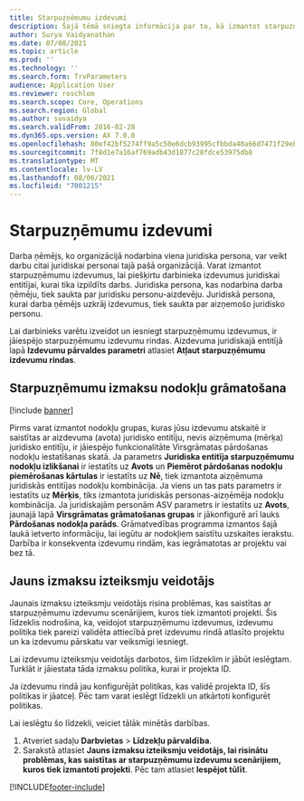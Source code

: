 ```yaml
---
title: Starpuzņēmumu izdevumi
description: Šajā tēmā sniegta informācija par to, kā izmantot starpuzņēmumu izdevumus, lai piešķirtu darbinieka izdevumus juridiskai entitījai, kurai tika izpildīts darbs.
author: Surya Vaidyanathan
ms.date: 07/08/2021
ms.topic: article
ms.prod: ''
ms.technology: ''
ms.search.form: TrvParameters
audience: Application User
ms.reviewer: roschlom
ms.search.scope: Core, Operations
ms.search.region: Global
ms.author: suvaidya
ms.search.validFrom: 2016-02-28
ms.dyn365.ops.version: AX 7.0.0
ms.openlocfilehash: 80ef42bf5274ff9a5c50e6dcb93995cfbbda40a66d7471f29ebf056086320640
ms.sourcegitcommit: 7f8d1e7a16af769adb43d1877c28fdce53975db8
ms.translationtype: MT
ms.contentlocale: lv-LV
ms.lasthandoff: 08/06/2021
ms.locfileid: "7001215"
---
```

# <a name="intercompany-expenses"></a>Starpuzņēmumu izdevumi

Darba ņēmējs, ko organizācijā nodarbina viena juridiska persona, var veikt darbu citai juridiskai personai tajā pašā organizācijā. Varat izmantot starpuzņēmumu izdevumus, lai piešķirtu darbinieka izdevumus juridiskai entitījai, kurai tika izpildīts darbs. Juridiska persona, kas nodarbina darba ņēmēju, tiek saukta par juridisku personu-aizdevēju. Juridiskā persona, kurai darba ņēmējs uzkrāj izdevumus, tiek saukta par aizņemošo juridisko personu. 

Lai darbinieks varētu izveidot un iesniegt starpuzņēmumu izdevumus, ir jāiespējo starpuzņēmumu izdevumu rindas. Aizdevuma juridiskajā entitījā lapā **Izdevumu pārvaldes parametri** atlasiet **Atļaut starpuzņēmumu izdevumu rindas**. 

## <a name="tax-posting-for-intercompany-expenses"></a>Starpuzņēmumu izmaksu nodokļu grāmatošana

[!include [banner](../includes/banner.md)]

Pirms varat izmantot nodokļu grupas, kuras jūsu izdevumu atskaitē ir saistītas ar aizdevuma (avota) juridisko entitīju, nevis aizņēmuma (mērķa) juridisko entitīju, ir jāiespējo funkcionalitāte Virsgrāmatas pārdošanas nodokļu iestatīšanas skatā. Ja parametrs **Juridiska entitīja starpuzņēmumu nodokļu izlikšanai** ir iestatīts uz **Avots** un **Piemērot pārdošanas nodokļu piemērošanas kārtulas** ir iestatīts uz **Nē**, tiek izmantota aizņēmuma juridiskās entitījas nodokļu kombinācija. Ja viens un tas pats parametrs ir iestatīts uz **Mērķis**, tiks izmantota juridiskās personas-aizņēmēja nodokļu kombinācija. Ja juridiskajām personām ASV parametrs ir iestatīts uz **Avots**, jaunajā lapā **Virsgrāmatas grāmatošanas grupas** ir jākonfigurē arī lauks **Pārdošanas nodokļa parāds**. Grāmatvedības programma izmantos šajā laukā ietverto informāciju, lai iegūtu ar nodokļiem saistītu uzskaites ierakstu.   
Darbība ir konsekventa izdevumu rindām, kas iegrāmatotas ar projektu vai bez tā.  

## <a name="new-expense-expression-builder"></a>Jauns izmaksu izteiksmju veidotājs

Jaunais izmaksu izteiksmju veidotājs risina problēmas, kas saistītas ar starpuzņēmumu izdevumu scenārijiem, kuros tiek izmantoti projekti. Šis līdzeklis nodrošina, ka, veidojot starpuzņēmumu izdevumus, izdevumu politika tiek pareizi validēta attiecībā pret izdevumu rindā atlasīto projektu un ka izdevumu pārskatu var veiksmīgi iesniegt.

Lai izdevumu izteiksmju veidotājs darbotos, šim līdzeklim ir jābūt ieslēgtam. Turklāt ir jāiestata tāda izmaksu politika, kurai ir projekta ID.

Ja izdevumu rindā jau konfigurējāt politikas, kas validē projekta ID, šīs politikas ir jāatceļ. Pēc tam varat ieslēgt līdzekli un atkārtoti konfigurēt politikas.

Lai ieslēgtu šo līdzekli, veiciet tālāk minētās darbības.

1. Atveriet sadaļu **Darbvietas** \> **Līdzekļu pārvaldība**.
2. Sarakstā atlasiet **Jauns izmaksu izteiksmju veidotājs, lai risinātu problēmas, kas saistītas ar starpuzņēmumu izdevumu scenārijiem, kuros tiek izmantoti projekti**. Pēc tam atlasiet **Iespējot tūlīt**.

[!INCLUDE[footer-include](../includes/footer-banner.md)]
